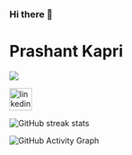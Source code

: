 ### Hi there 👋

<!--
**prashant-kapri/prashant-kapri** is a ✨ _special_ ✨ repository because its `README.md` (this file) appears on your GitHub profile.

Here are some ideas to get you started:

- 🔭 I’m currently working on ...
- 🌱 I’m currently learning ...
- 👯 I’m looking to collaborate on ...
- 🤔 I’m looking for help with ...
- 💬 Ask me about ...
- 📫 How to reach me: ...
- 😄 Pronouns: ...
- ⚡ Fun fact: ...
-->
# Prashant Kapri

<!-- [![Prashant's GitHub stats](https://github-readme-stats.vercel.app/api?username=prashant-kapri&hide=stars&count_private=true&show_icons=true)](https://github.com/prashant-kapri/github-readme-stats)

[![Top Langs](https://github-readme-stats.vercel.app/api/top-langs/?username=prashant-kapri)](https://github.com/prashant-kapri/github-readme-stats)
 -->
<a href="https://github.com/prashant-kapri/github-readme-stats">
  <img align="center" src="https://github-readme-stats.vercel.app/api?username=prashant-kapri&hide=stars&count_private=true&show_icons=true&theme=dark" />
</a>

<!-- Actual text -->
</br>

[<img src='https://camo.githubusercontent.com/a80d00f23720d0bc9f55481cfcd77ab79e141606829cf16ec43f8cacc7741e46/68747470733a2f2f696d672e736869656c64732e696f2f62616467652f4c696e6b6564496e2d3030373742353f7374796c653d666f722d7468652d6261646765266c6f676f3d6c696e6b6564696e266c6f676f436f6c6f723d7768697465' alt='linkedin' height='40'>](https://www.linkedin.com/in/prashant-kapri-2b8047122//)  


![GitHub streak stats](https://github-readme-streak-stats.herokuapp.com/?user=prashant-kapri) 

![GitHub Activity Graph](https://activity-graph.herokuapp.com/graph?username=prashant-kapri)  
<!-- Links to your social media accounts -->


